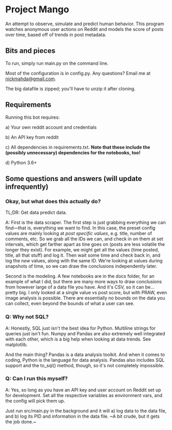 # Project Mango
An attempt to observe, simulate and predict human behavior.
This program watches anonymous user actions on Reddit and models the score of posts over time, based off of trends in post metadata.

## Bits and pieces
To run, simply run main.py on the command line.

Most of the configuration is in config.py. Any questions? Email me at [nickmahda@gmail.com](mailto:nickmahda@gmail.com).

The big datafile is zipped; you'll have to unzip it after cloning.

## Requirements
Running this bot requires:

a) Your own reddit account and credentials

b) An API key from reddit

c) All dependencies in requirements.txt. **Note that these include the (possibly unnecessary) dependencies for the notebooks, too!**

d) Python 3.6+

## Some questions and answers (will update infrequently)
### Okay, but what does this actually do?
TL;DR: Get data predict data.

A: First is the data scraper. The first step is just grabbing everything we can find—that is, everything we want to find. In this case, the preset config values are mainly looking at _post specific values_, e.g. title, number of comments, etc. So we grab all the IDs we can, and check in on them at set intervals, which get farther apart as tine goes on (posts are less volatile the longer they exist). For example, we might get all the values (time posted, title, all that stuff) and log it. Then wait some time and check back in, and log the _new_ values, along with the same ID. We're looking at values during snapshots of time, so we can draw the conclusions independently later.

Second is the modeling. A few notebooks are in the docs folder, for an example of what I did, but there are many more ways to draw conclusions from however large of a data file you have. And it's CSV, so it can be... pretty big. I only looked at a single value vs post score, but with PRAW, even image analysis is possible. There are essentially no bounds on the data you can collect, even beyond the bounds of what a user can see.

### Q: Why not SQL?
A: Honestly, SQL just isn't the best idea for Python. Multiline strings for queries just isn't fun. Numpy and Pandas are also extremely well integrated with each other, which is a big help when looking at data trends. See matplotlib.

And the main thing? Pandas is a data analysis toolkit. And when it comes to coding, Python is the language for data analysis. Pandas also includes SQL support and the to_sql() method, though, so it's not completely impossible.

### Q: Can I run this myself?
A: Yes, so long as you have an API key and user account on Reddit set up for development. Set all the respective variables as environment vars, and the config will pick them up.

Just run src/main.py in the background and it will a) log data to the data file, and b) log its PID and information in the data file. ~A bit crude, but it gets the job done.~
